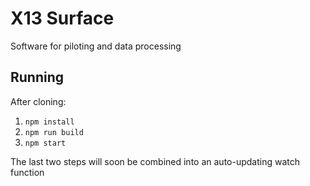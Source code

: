 # X13 Surface
Software for piloting and data processing

## Running
After cloning:
1. `npm install`
2. `npm run build`
3. `npm start`

The last two steps will soon be combined into an auto-updating watch function
